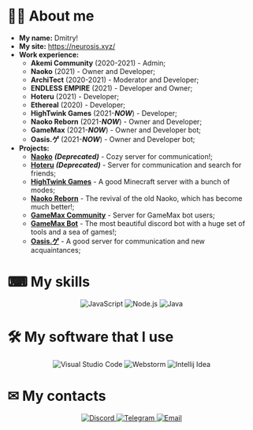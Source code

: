 

# 👨‍💻 About me

* **My name:** Dmitry!
* **My site:** https://neurosis.xyz/
* **Work experience:**
    - **Akemi Community** (2020-2021) - Admin;
    - **Naoko** (2021) - Owner and Developer;
    - **ArchiTect** (2020-2021) - Moderator and Developer;
    - **ENDLESS EMPIRE** (2021) - Developer and Owner;
    - **Hoteru** (2021) - Developer;
    - **Ethereal** (2020) - Developer;
    - **HighTwink Games** (2021-***NOW***) - Developer;
    - **Naoko Reborn** (2021-***NOW***) - Owner and Developer;
    - **GameMax** (2021-***NOW***) - Owner and Developer bot;
    - **Oasis.ゲ** (2021-***NOW***) - Owner and Developer bot;
* **Projects:**
    - [**Naoko**](https://discord.gg/SfRmKNjh6b) ***(Deprecated)*** - Cozy server for communication!;
    - [**Hoteru**](https://discord.gg/SfRmKNjh6b) ***(Deprecated)*** - Server for communication and search for friends;
    - [**HighTwink Games**](https://discord.gg/YP432z25UM) - A good Minecraft server with a bunch of modes;
    - [**Naoko Reborn**](https://discord.gg/pSXKf5J7Dc) - The revival of the old Naoko, which has become much better!;
    - [**GameMax Community**](https://discord.gg/tvfjpjYc7c) - Server for GameMax bot users;
    - [**GameMax Bot**](https://neurosis.xyz/gamemax) - The most beautiful discord bot with a huge set of tools and a sea of games!;
    - [**Oasis.ゲ**](https://discord.gg/9YRzDnmgFP) - A good server for communication and new acquaintances;

# ⌨ My skills
<p align="center">
    <img alt="JavaScript" src="https://img.shields.io/badge/JavaScript-F7DF1E?&style=for-the-badge&logo=JavaScript&logoColor=222222" />
    <img alt="Node.js" src="https://img.shields.io/badge/Node.js-339933?style=for-the-badge&logo=Node.js&logoColor=white" />
    <img alt="Java" src="https://img.shields.io/badge/Java-292929?style=for-the-badge&logo=Java&logoColor=e91f32" />

</p>

# 🛠 My software that I use
<p align="center">
    <img alt="Visual Studio Code" src="https://img.shields.io/badge/Visual%20Studio%20Code-007ACC?&style=for-the-badge&logo=Visual-Studio-Code&logoColor=white" />
    <img alt="Webstorm" src="https://img.shields.io/badge/Webstorm%20-4B32C3?&style=for-the-badge&logo=Webstorm&logoColor=white" />
    <img alt="Intellij Idea" src="https://img.shields.io/badge/Intellij Idea%20%20-fe315d?&style=for-the-badge&logo=Intellij-Idea&logoColor=white" />
</p>

# ✉ My contacts
<p align= "center">
    <a href="https://discord.gg/pSXKf5J7Dc"> <img alt="Discord" src="https://img.shields.io/badge/Discord-7289DA?&style=for-the-badge&logo=Discord&logoColor=white" /> </a>
    <a href="https://t.me/neurosiyes"> <img alt="Telegram" src="https://img.shields.io/badge/Telegram-26A5E4?&style=for-the-badge&logo=Telegram&logoColor=white" /> </a>
    <a href="mailto:Harume-outlook.com"> <img alt="Email" src="https://img.shields.io/badge/Email-EA4335?&style=for-the-badge&logo=Gmail&logoColor=white" /> </a>
</p>
